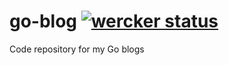 go-blog [![wercker status](https://app.wercker.com/status/ac8f1c8b3c6399fda156bf8622f5509a/s "wercker status")](https://app.wercker.com/project/bykey/ac8f1c8b3c6399fda156bf8622f5509a)
=========
Code repository for my Go blogs
